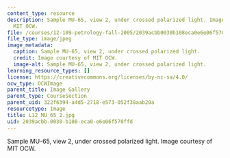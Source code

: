 ```yaml
---
content_type: resource
description: Sample MU-65, view 2, under crossed polarized light. Image courtesy of
  MIT OCW.
file: /courses/12-109-petrology-fall-2005/2039acbb0030b108eca0e6e06f570ffd_L12_MU_65_2.jpg
file_type: image/jpeg
image_metadata:
  caption: Sample MU-65, view 2, under crossed polarized light.
  credit: Image courtesy of MIT OCW.
  image-alt: Sample MU-65, view 2, under crossed polarized light.
learning_resource_types: []
license: https://creativecommons.org/licenses/by-nc-sa/4.0/
ocw_type: OCWImage
parent_title: Image Gallery
parent_type: CourseSection
parent_uid: 322f6394-a4d5-2718-e573-052f38aab20a
resourcetype: Image
title: L12_MU_65_2.jpg
uid: 2039acbb-0030-b108-eca0-e6e06f570ffd
---
```

Sample MU-65, view 2, under crossed polarized light. Image courtesy of MIT OCW.